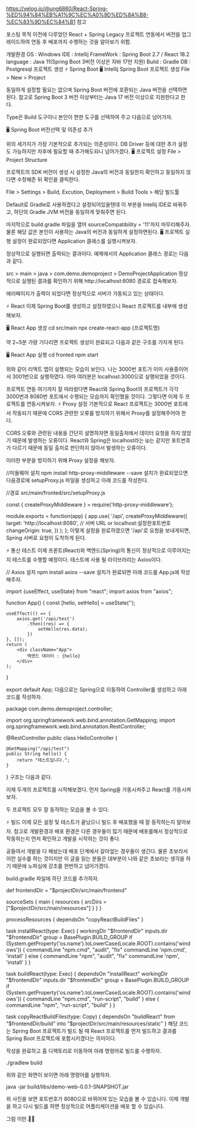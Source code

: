 https://velog.io/@ung6860/React-Spring-%ED%94%84%EB%A1%9C%EC%A0%9D%ED%8A%B8-%EC%83%9D%EC%84%B1
참고

포스팅 목적
이전에 다루었던 React + Spring Legacy 프로젝트 연동에서 버전을 업그레이드하여 연동 후 배포까지 수행하는 것을 알아보기 위함.

개발환경
OS : Windows
IDE : Intellij
FrameWork : Spring Boot 2.7 / React 18.2
language : Java 11(Spring Boot 3버전 이상은 자바 17만 지원)
Build : Gradle
DB : Postgresql
프로젝트 생성
⚡️ Spring Boot
🖥️ Intellij Spring Boot 프로젝트 생성
File > New > Project



동일하게 설정할 필요는 없으며 Spring Boot 버전에 호환되는 Java 버전을 선택하면 된다.
참고로 Spring Boot 3 버전 이상부터는 Java 17 버전 이상으로 지원한다고 한다.

Type은 Build 도구이니 본인이 편한 도구를 선택하여 주고 다음으로 넘어가자.

🖥️ Spring Boot 버전선택 및 의존성 추가


위의 세가지가 가장 기본적으로 추가되는 의존성이다. DB Driver 등에 대한 추가 설정도 가능하지만 차후에 필요할 때 추가해도되니 넘어가겠다.
🖥️ 프로젝트 설정
File > Project Structure



프로젝트의 SDK 버전이 생성 시 설정한 Java의 버전과 동일한지 확인하고 동일하지 않다면 수정해준 뒤 확인을 클릭한다.

File > Settings > Build, Excution, Deployment > Build Tools > 해당 빌드툴



Default로 Gradle로 사용하겠다고 설정되어있을텐데 이 부분을 Intellij IDE로 바꿔주고, 하단의 Gradle JVM 버전을 동일하게 맞춰주면 된다.



마지막으로 build.gradle 파일을 열어 sourceCompatibility = '11'까지 마무리해주자. 물론 해당 값은 본인이 사용하는 Java의 버전과 동일하게 설정하면된다.
🖥️ 프로젝트 실행
설정이 완료되었다면 Application 클래스를 실행시켜보자.


정상적으로 실행되면 출력되는 결과이다. 예제에서의 Application 클래스 경로는 다음과 같다.

src > main > java > com.demo.demoproject > DemoProjectApplication
정상적으로 실행된 결과를 확인하기 위해 http://localhost:8080 경로로 접속해보자.


에러페이지가 출력이 되었다면 정상적으로 서버가 가동되고 있는 상태이다.

⚡️ React
이제 Spring Boot를 생성하고 설정하였으니 React 프로젝트를 내부에 생성해보자.

🖥️ React App 생성
cd src/main
npx create-react-app {프로젝트명}


약 2~5분 가량 기다리면 프로젝트 생성이 완료되고 다음과 같은 구조를 가지게 된다.


🖥️ React App 실행
cd fronted
npm start


위와 같이 리액트 앱이 실행되는 모습이 보인다. 나는 3000번 포트가 이미 사용중이어서 3001번으로 실행하였다. 아마 여러분은 localhost:3000으로 실행되었을 것이다.

프로젝트 연동
여기까지 잘 따라왔다면 React와 Spring Boot의 프로젝트가 각각 3000번과 8080번 포트에서 수행되는 모습까지 확인했을 것이다. 그렇다면 이제 두 프로젝트를 연동시켜보자.
⚡️ Proxy 설정
기본적으로 React 프로젝트는 3000번 포트에서 작동되기 때문에 CORS 관련한 오류를 방지하기 위해서 Proxy를 설정해주어야 한다.

CORS 오류와 관련된 내용을 간단히 설명하자면 동일출처에서 데이터 요청을 하지 않았기 때문에 발생하는 오류이다. React와 Spring은 localhost라는 ip는 같지만 포트번호가 다르기 때문에 동일 출처로 판단하지 않아서 발생하는 오류이다.

이러한 부분을 방지하기 위해 Proxy 설정을 해보자.

//미들웨어 설치
npm install http-proxy-middleware --save
설치가 완료되었으면 다음경로에 setupProxy.js 파일을 생성하고 아래 코드를 작성한다.

//경로
src/main/fronted/src/setupProxy.js

const { createProxyMiddleware } = require('http-proxy-middleware');

module.exports = function(app) {
  app.use(
    '/api',
    createProxyMiddleware({
      target: 'http://localhost:8080',	// 서버 URL or localhost:설정한포트번호
      changeOrigin: true,
    })
  );
};
이렇게 설정을 완료하였으면 '/api'로 요청을 보내게되면, Spring 서버로 요청이 도착하게 된다.

⚡️ 통신 테스트
이제 프론트(React)와 백엔드(Spring)의 통신이 정상적으로 이루어지는지 테스트를 수행할 예정이다. 테스트에 사용 될 라이브러리는 Axios이다.

// Axios 설치
npm install axios --save
설치가 완료되면 아래 코드를 App.js에 작성해주자.

import {useEffect, useState} from "react";
import axios from "axios";

function App() {
    const [hello, setHello] = useState('');

    useEffect(() => {
        axios.get('/api/test')
            .then((res) => {
                setHello(res.data);
            })
    }, []);
    return (
        <div className="App">
            백엔드 데이터 : {hello}
        </div>
    );
}

export default App;
다음으로는 Spring으로 이동하여 Controller를 생성하고 아래 코드를 작성하자.

package com.demo.demoproject.controller;

import org.springframework.web.bind.annotation.GetMapping;
import org.springframework.web.bind.annotation.RestController;

@RestController
public class HelloController {

    @GetMapping("/api/test")
    public String hello() {
        return "테스트입니다.";
    }
}
구조는 다음과 같다.


이제 두개의 프로젝트를 시작해보겠다. 먼저 Spring을 가동시켜주고 React를 가동시켜보자.



두 프로젝트 모두 잘 동작하는 모습을 볼 수 있다.

⚡️ 빌드
이제 모든 설정 및 테스트가 끝났으니 빌드 후 배포했을 때 잘 동작하는지 알아보자. 참고로 개발환경과 배포 환경은 다른 경우들이 많기 때문에 배포를해서 정상적으로 작동하는지 먼저 확인하고 개발을 시작하는 것이 좋다.

공들여서 개발을 다 해놨는데 배포 단계에서 갈아엎는 경우들이 생긴다. 물론 초보라서 이런 실수를 하는 것이지만 이 글을 읽는 분들은 대부분이 나와 같은 초보라는 생각을 하기 때문에 노파심에 강조를 한번하고 넘어가겠다.

build.gradle 파일에 하단 코드를 추가하자.

def frontendDir = "$projectDir/src/main/frontend"

sourceSets {
	main {
		resources { srcDirs = ["$projectDir/src/main/resources"]
		}
	}
}

processResources { dependsOn "copyReactBuildFiles" }

task installReact(type: Exec) {
	workingDir "$frontendDir"
	inputs.dir "$frontendDir"
	group = BasePlugin.BUILD_GROUP
	if (System.getProperty('os.name').toLowerCase(Locale.ROOT).contains('windows')) {
		commandLine "npm.cmd", "audit", "fix"
		commandLine 'npm.cmd', 'install' }
	else {
		commandLine "npm", "audit", "fix" commandLine 'npm', 'install'
	}
}

task buildReact(type: Exec) {
	dependsOn "installReact"
	workingDir "$frontendDir"
	inputs.dir "$frontendDir"
	group = BasePlugin.BUILD_GROUP
	if (System.getProperty('os.name').toLowerCase(Locale.ROOT).contains('windows')) {
		commandLine "npm.cmd", "run-script", "build"
	} else {
		commandLine "npm", "run-script", "build"
	}
}

task copyReactBuildFiles(type: Copy) {
	dependsOn "buildReact"
	from "$frontendDir/build"
	into "$projectDir/src/main/resources/static"
}
해당 코드는 Spring Boot 프로젝트가 빌드 될 때 React 프로젝트를 먼저 빌드하고 결과를 Spring Boot 프로젝트에 포함시키겠다는 의미이다.

작성을 완료하고 홈 디렉토리로 이동하여 아래 명령어로 빌드를 수행하자.

./gradlew build


위와 같은 화면이 보이면 아래 명령어를 실행하자.

java -jar build/libs/demo-web-0.0.1-SNAPSHOT.jar


위 사진을 보면 포트번호가 8080으로 바뀌어져 있는 모습을 볼 수 있습니다. 이제 개발을 하고 다시 빌드를 하면 정상적으로 어플리케이션을 배포 할 수 있습니다.

그럼 이만.👊🏽

